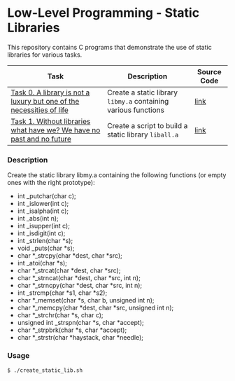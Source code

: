 # Low-Level Programming - Static Libraries

This repository contains C programs that demonstrate the use of static libraries for various tasks.

| Task                       | Description                         | Source Code |
| -------------------------- | ----------------------------------- | ----------- |
| [Task 0. A library is not a luxury but one of the necessities of life](#) | Create a static library `libmy.a` containing various functions | [link](./libmy.a) |
| [Task 1. Without libraries what have we? We have no past and no future](#) | Create a script to build a static library `liball.a` | [link](create_static_lib.sh) |

### Description
Create the static library libmy.a containing the following functions (or empty ones with the right prototype):

- int _putchar(char c);
- int _islower(int c);
- int _isalpha(int c);
- int _abs(int n);
- int _isupper(int c);
- int _isdigit(int c);
- int _strlen(char *s);
- void _puts(char *s);
- char *_strcpy(char *dest, char *src);
- int _atoi(char *s);
- char *_strcat(char *dest, char *src);
- char *_strncat(char *dest, char *src, int n);
- char *_strncpy(char *dest, char *src, int n);
- int _strcmp(char *s1, char *s2);
- char *_memset(char *s, char b, unsigned int n);
- char *_memcpy(char *dest, char *src, unsigned int n);
- char *_strchr(char *s, char c);
- unsigned int _strspn(char *s, char *accept);
- char *_strpbrk(char *s, char *accept);
- char *_strstr(char *haystack, char *needle);

### Usage
```bash
$ ./create_static_lib.sh

